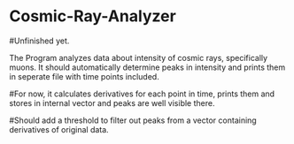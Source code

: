 # Cosmic-Ray-Analyzer
#Unfinished yet.

The Program analyzes data about intensity of cosmic rays, specifically muons. It should automatically determine peaks in intensity and prints them in seperate file with time points included.

#For now, it calculates derivatives for each point in time, prints them and stores in internal vector and peaks are well visible there. 

#Should add a threshold to filter out peaks from a vector containing derivatives of original data.
